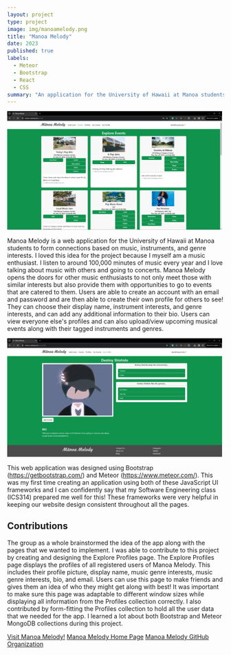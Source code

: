 ```yaml
---
layout: project
type: project
image: img/manoamelody.png
title: "Manoa Melody"
date: 2023
published: true
labels:
  - Meteor
  - Bootstrap
  - React
  - CSS
summary: "An application for the University of Hawaii at Manoa students to connect with others based on similar musical interests"
---
```


<div class="text-center p-4">
  <img width="500px" src="../img/manoamelody_events.png" class="img-thumbnail"  alt="The Manoa Melody Explore Events page">
</div>

Manoa Melody is a web application for the University of Hawaii at Manoa students to form connections based on music, instruments, and genre interests. I loved this idea for the project because I myself am a music enthusiast. I listen to around 100,000 minutes of music every year and I love talking about music with others and going to concerts. Manoa Melody opens the doors for other music enthusiasts to not only meet those with similar interests but also provide them with opportunities to go to events that are catered to them.
Users are able to create an account with an email and password and are then able to create their own profile for others to see! They can choose their display name, instrument interests, and genre interests, and can add any additional information to their bio. Users can view everyone else's profiles and can also upload/view upcoming musical events along with their tagged instruments and genres. 

<div class="text-center p-4">
  <img width="500px" src="../img/manoamelody_profile.png" class="img-thumbnail"  alt="The Manoa Melody Profile page">
</div>

This web application was designed using Bootstrap (https://getbootstrap.com/) and Meteor (https://www.meteor.com/). This was my first time creating an application using both of these JavaScript UI frameworks and I can confidently say that my Software Engineering class (ICS314) prepared me well for this! These frameworks were very helpful in keeping our website design consistent throughout all the pages.

 ## Contributions
The group as a whole brainstormed the idea of the app along with the pages that we wanted to implement. I was able to contribute to this project by creating and designing the Explore Profiles page. The Explore Profiles page displays the profiles of all registered users of Manoa Melody. This includes their profile picture, display name, music genre interests, music genre interests, bio, and email. Users can use this page to make friends and gives them an idea of who they might get along with best! It was important to make sure this page was adaptable to different window sizes while displaying all information from the Profiles collection correctly. I also contributed by form-fitting the Profiles collection to hold all the user data that we needed for the app.
I learned a lot about both Bootstrap and Meteor MongoDB collections during this project.

 
<a href="">Visit Manoa Melody!</a>
<a href="">Manoa Melody Home Page</a>
<a href="">Manoa Melody GitHub Organization</a>
